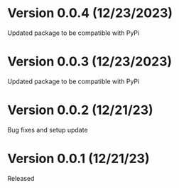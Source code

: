 # Version 0.0.4 (12/23/2023)
Updated package to be compatible with PyPi
# Version 0.0.3 (12/23/2023)
Updated package to be compatible with PyPi
# Version 0.0.2 (12/21/23)
Bug fixes and setup update
# Version 0.0.1 (12/21/23)
Released
